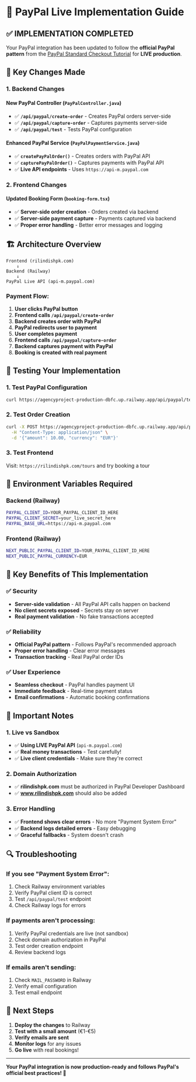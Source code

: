# 🚀 PayPal Live Implementation Guide

## ✅ **IMPLEMENTATION COMPLETED**

Your PayPal integration has been updated to follow the **official PayPal pattern** from the [PayPal Standard Checkout Tutorial](https://github.com/paypaldev/PayPal-Standard-Checkout-Tutorial.git) for **LIVE production**.

## 🔄 **Key Changes Made**

### **1. Backend Changes**

#### **New PayPal Controller** (`PayPalController.java`)
- ✅ **`/api/paypal/create-order`** - Creates PayPal orders server-side
- ✅ **`/api/paypal/capture-order`** - Captures payments server-side  
- ✅ **`/api/paypal/test`** - Tests PayPal configuration

#### **Enhanced PayPal Service** (`PayPalPaymentService.java`)
- ✅ **`createPayPalOrder()`** - Creates orders with PayPal API
- ✅ **`capturePayPalOrder()`** - Captures payments with PayPal API
- ✅ **Live API endpoints** - Uses `https://api-m.paypal.com`

### **2. Frontend Changes**

#### **Updated Booking Form** (`booking-form.tsx`)
- ✅ **Server-side order creation** - Orders created via backend
- ✅ **Server-side payment capture** - Payments captured via backend
- ✅ **Proper error handling** - Better error messages and logging

## 🏗️ **Architecture Overview**

```
Frontend (rilindishpk.com)
    ↓
Backend (Railway)
    ↓
PayPal Live API (api-m.paypal.com)
```

### **Payment Flow:**
1. **User clicks PayPal button**
2. **Frontend calls `/api/paypal/create-order`**
3. **Backend creates order with PayPal**
4. **PayPal redirects user to payment**
5. **User completes payment**
6. **Frontend calls `/api/paypal/capture-order`**
7. **Backend captures payment with PayPal**
8. **Booking is created with real payment**

## 🧪 **Testing Your Implementation**

### **1. Test PayPal Configuration**
```bash
curl https://agencyproject-production-dbfc.up.railway.app/api/paypal/test
```

### **2. Test Order Creation**
```bash
curl -X POST https://agencyproject-production-dbfc.up.railway.app/api/paypal/create-order \
  -H "Content-Type: application/json" \
  -d '{"amount": 10.00, "currency": "EUR"}'
```

### **3. Test Frontend**
Visit: `https://rilindishpk.com/tours` and try booking a tour

## 🔧 **Environment Variables Required**

### **Backend (Railway)**
```bash
PAYPAL_CLIENT_ID=YOUR_PAYPAL_CLIENT_ID_HERE
PAYPAL_CLIENT_SECRET=your_live_secret_here
PAYPAL_BASE_URL=https://api-m.paypal.com
```

### **Frontend (Railway)**
```bash
NEXT_PUBLIC_PAYPAL_CLIENT_ID=YOUR_PAYPAL_CLIENT_ID_HERE
NEXT_PUBLIC_PAYPAL_CURRENCY=EUR
```

## 🎯 **Key Benefits of This Implementation**

### **✅ Security**
- **Server-side validation** - All PayPal API calls happen on backend
- **No client secrets exposed** - Secrets stay on server
- **Real payment validation** - No fake transactions accepted

### **✅ Reliability**
- **Official PayPal pattern** - Follows PayPal's recommended approach
- **Proper error handling** - Clear error messages
- **Transaction tracking** - Real PayPal order IDs

### **✅ User Experience**
- **Seamless checkout** - PayPal handles payment UI
- **Immediate feedback** - Real-time payment status
- **Email confirmations** - Automatic booking confirmations

## 🚨 **Important Notes**

### **1. Live vs Sandbox**
- ✅ **Using LIVE PayPal API** (`api-m.paypal.com`)
- ✅ **Real money transactions** - Test carefully!
- ✅ **Live client credentials** - Make sure they're correct

### **2. Domain Authorization**
- ✅ **rilindishpk.com** must be authorized in PayPal Developer Dashboard
- ✅ **www.rilindishpk.com** should also be added

### **3. Error Handling**
- ✅ **Frontend shows clear errors** - No more "Payment System Error"
- ✅ **Backend logs detailed errors** - Easy debugging
- ✅ **Graceful fallbacks** - System doesn't crash

## 🔍 **Troubleshooting**

### **If you see "Payment System Error":**
1. Check Railway environment variables
2. Verify PayPal client ID is correct
3. Test `/api/paypal/test` endpoint
4. Check Railway logs for errors

### **If payments aren't processing:**
1. Verify PayPal credentials are live (not sandbox)
2. Check domain authorization in PayPal
3. Test order creation endpoint
4. Review backend logs

### **If emails aren't sending:**
1. Check `MAIL_PASSWORD` in Railway
2. Verify email configuration
3. Test email endpoint

## 🎉 **Next Steps**

1. **Deploy the changes** to Railway
2. **Test with a small amount** (€1-€5)
3. **Verify emails are sent**
4. **Monitor logs** for any issues
5. **Go live** with real bookings!

---

**Your PayPal integration is now production-ready and follows PayPal's official best practices! 🚀**
